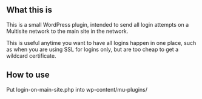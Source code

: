 ## What this is

This is a small WordPress plugin, intended to send all login attempts on a Multisite network to the main site in the network.

This is useful anytime you want to have all logins happen in one place, such as when you are using SSL for logins only, but are too cheap to get a wildcard certificate.

## How to use

Put login-on-main-site.php into wp-content/mu-plugins/